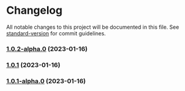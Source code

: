 # Changelog

All notable changes to this project will be documented in this file. See [standard-version](https://github.com/conventional-changelog/standard-version) for commit guidelines.

### [1.0.2-alpha.0](https://github.com/zhuwei-ones/MyDemo/compare/v1.0.1...v1.0.2-alpha.0) (2023-01-16)

### [1.0.1](https://github.com/zhuwei-ones/MyDemo/compare/v1.0.1-alpha.0...v1.0.1) (2023-01-16)

### [1.0.1-alpha.0](https://github.com/zhuwei-ones/MyDemo/compare/v1.0.0...v1.0.1-alpha.0) (2023-01-16)
